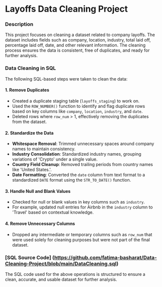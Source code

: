 # Layoffs Data Cleaning Project

### Description
This project focuses on cleaning a dataset related to company layoffs. The dataset includes fields such as company, location, industry, total laid off, percentage laid off, date, and other relevant information. The cleaning process ensures the data is consistent, free of duplicates, and ready for further analysis.

### Data Cleaning in SQL
The following SQL-based steps were taken to clean the data:

#### 1. **Remove Duplicates**
   - Created a duplicate staging table (`layoffs_staging`) to work on.
   - Used the `ROW_NUMBER()` function to identify and flag duplicate rows based on key columns like `company`, `location`, `industry`, and `date`.
   - Deleted rows where `row_num` > 1, effectively removing the duplicates from the dataset.

#### 2. **Standardize the Data**
   - **Whitespace Removal**: Trimmed unnecessary spaces around company names to maintain consistency.
   - **Industry Consolidation**: Standardized industry names, grouping variations of 'Crypto' under a single value.
   - **Country Field Cleanup**: Removed trailing periods from country names like 'United States.'.
   - **Date Formatting**: Converted the `date` column from text format to a standardized `DATE` format using the `STR_TO_DATE()` function.

#### 3. **Handle Null and Blank Values**
   - Checked for null or blank values in key columns such as `industry`.
   - For example, updated null entries for Airbnb in the `industry` column to 'Travel' based on contextual knowledge.

#### 4. **Remove Unnecessary Columns**
   - Dropped any intermediate or temporary columns such as `row_num` that were used solely for cleaning purposes but were not part of the final dataset.

### [SQL Source Code] (https://github.com/fatima-basharat/Data-Cleaning-Project/blob/main/DataCleaning.sql)
The SQL code used for the above operations is structured to ensure a clean, accurate, and usable dataset for further analysis.
